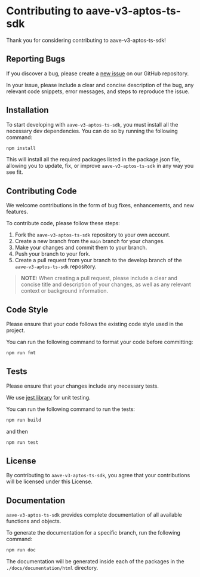 # Contributing to aave-v3-aptos-ts-sdk

Thank you for considering contributing to aave-v3-aptos-ts-sdk!

## Reporting Bugs

If you discover a bug, please create a [new issue](https://github.com/aave/aave-v3-aptos-ts-sdk/issues/new?assignees=&labels=issue) on our GitHub repository.

In your issue, please include a clear and concise description of the bug, any relevant code snippets, error messages, and steps to reproduce the issue.

## Installation

To start developing with `aave-v3-aptos-ts-sdk`, you must install all the necessary dev dependencies. You can do so by running the following command:

```sh
npm install
```

This will install all the required packages listed in the package.json file, allowing you to update, fix, or improve `aave-v3-aptos-ts-sdk` in any way you see fit.

## Contributing Code

We welcome contributions in the form of bug fixes, enhancements, and new features.

To contribute code, please follow these steps:

1. Fork the `aave-v3-aptos-ts-sdk` repository to your own account.
2. Create a new branch from the `main` branch for your changes.
3. Make your changes and commit them to your branch.
4. Push your branch to your fork.
5. Create a pull request from your branch to the develop branch of the `aave-v3-aptos-ts-sdk` repository.

>  **NOTE:** When creating a pull request, please include a clear and concise title and description of your changes, as well as any relevant context or background information.

## Code Style

Please ensure that your code follows the existing code style used in the project.

You can run the following command to format your code before committing:

```sh
npm run fmt
```

## Tests

Please ensure that your changes include any necessary tests.

We use [jest library](https://jestjs.io/fr/) for unit testing.
  
You can run the following command to run the tests:

```sh
npm run build
```

and then

```sh
npm run test
```

## License

By contributing to `aave-v3-aptos-ts-sdk`, you agree that your contributions will be licensed under this License.

## Documentation

`aave-v3-aptos-ts-sdk` provides complete documentation of all available functions and objects.

To generate the documentation for a specific branch, run the following command:

```sh
npm run doc
```
The documentation will be generated inside each of the packages in the `./docs/documentation/html` directory.